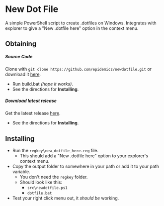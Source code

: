 # New Dot File
A simple PowerShell script to create .dotfiles on Windows.  Integrates with explorer to give a "New .dotfile here" option in the context menu.

## Obtaining
##### Source Code
Clone with `git clone https://github.com/epidemicz/newdotfile.git` or download it [here](https://github.com/epidemicz/newdotfile/archive/master.zip).

- Run build.bat *(hope it works)*.
- See the directions for **Installing**.

##### Download latest release
Get the latest release [here](https://github.com/epidemicz/newdotfile/releases/latest).
- See the directions for **Installing**.

## Installing
- Run the `regkey\new_dotfile_here.reg` file.
  - This should add a "New .dotfile here" option to your explorer's context menu. 
- Copy the output folder to somewhere in your path or add it to your path variable.
  - You don't need the `regkey` folder.
  - Should look like this:
    - `src\newdotfile.ps1`
    - `dotfile.bat`
- Test your right click menu out, it *should be* working.
